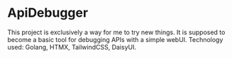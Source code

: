 
# ApiDebugger
This project is exclusively a way for me to try new things.
It is supposed to become a basic tool for debugging APIs with a simple webUI.
Technology used: Golang, HTMX, TailwindCSS, DaisyUI.
